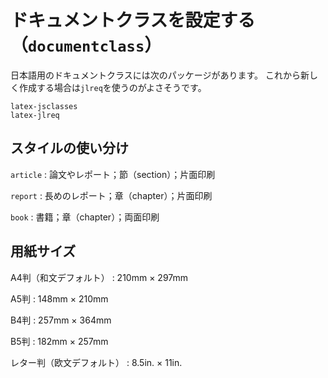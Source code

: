 # ドキュメントクラスを設定する（``documentclass``）

日本語用のドキュメントクラスには次のパッケージがあります。
これから新しく作成する場合は``jlreq``を使うのがよさそうです。

```{toctree}
latex-jsclasses
latex-jlreq
```

## スタイルの使い分け

 ``article``
 : 論文やレポート；節（section）；片面印刷

 ``report``
 : 長めのレポート；章（chapter）；片面印刷

 ``book``
 : 書籍；章（chapter）；両面印刷

## 用紙サイズ

A4判（和文デフォルト）
: 210mm $\times$ 297mm

A5判
: 148mm $\times$ 210mm

B4判
: 257mm $\times$ 364mm

B5判
: 182mm $\times$ 257mm

レター判（欧文デフォルト）
: 8.5in. $\times$ 11in.
